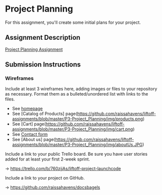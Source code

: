 # Project Planning
For this assignment, you'll create some initial plans for your project.

## Assignment Description
[Project Planning Assignment](https://education.launchcode.org/liftoff/modules/assignments/project-planning)

## Submission Instructions

### Wireframes

Include at least 3 wireframes here, adding images or files to your repository as necessary. Format them as a bulleted/unordered list with links to the files.

- See [homepage](https://github.com/raissahavens/liftoff-assignments/blob/master/P3-Project_Planning/img/homepage.png)
- See [Catalog of Products] page(https://github.com/raissahavens/liftoff-assignments/blob/master/P3-Project_Planning/img/products.png)
- See [Cart] page(https://github.com/raissahavens/liftoff-assignments/blob/master/P3-Project_Planning/img/cart.png)
- See [Contact form](https://github.com/raissahavens/liftoff-assignments/blob/master/P3-Project_Planning/img/contactForm.png)
- See [About us] page(https://github.com/raissahavens/liftoff-assignments/blob/master/P3-Project_Planning/img/aboutUs.JPG)

Include a link to your public Trello board. Be sure you have user stories added for at least your first 2-week sprint.

&rarr; https://trello.com/b/760zjjAs/liftoff-project-launchcode

Include a link to your project on GitHub.

&rarr; https://github.com/raissahavens/docsbagels

